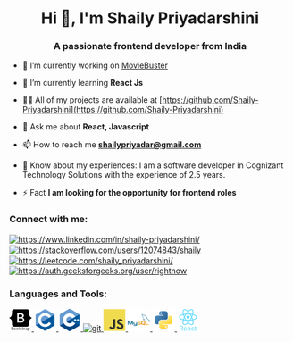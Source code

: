 <h1 align="center">Hi 👋, I'm Shaily Priyadarshini</h1>
<h3 align="center">A passionate frontend developer from India</h3>

- 🔭 I’m currently working on [MovieBuster](https://github.com/Shaily-Priyadarshini/Moviebuster)

- 🌱 I’m currently learning **React Js**

- 👨‍💻 All of my projects are available at [https://github.com/Shaily-Priyadarshini](https://github.com/Shaily-Priyadarshini)

- 💬 Ask me about **React, Javascript**

- 📫 How to reach me **shailypriyadar@gmail.com**

- 📄 Know about my experiences: I am a software developer in Cognizant Technology Solutions with the experience of 2.5 years.

- ⚡ Fact **I am looking for the opportunity for frontend roles**

<h3 align="left">Connect with me:</h3>
<p align="left">
<a href="https://linkedin.com/in/https://www.linkedin.com/in/shaily-priyadarshini/" target="blank"><img align="center" src="https://raw.githubusercontent.com/rahuldkjain/github-profile-readme-generator/master/src/images/icons/Social/linked-in-alt.svg" alt="https://www.linkedin.com/in/shaily-priyadarshini/" height="30" width="40" /></a>
<a href="https://stackoverflow.com/users/https://stackoverflow.com/users/12074843/shaily" target="blank"><img align="center" src="https://raw.githubusercontent.com/rahuldkjain/github-profile-readme-generator/master/src/images/icons/Social/stack-overflow.svg" alt="https://stackoverflow.com/users/12074843/shaily" height="30" width="40" /></a>
<a href="https://www.leetcode.com/https://leetcode.com/shaily_priyadarshini/" target="blank"><img align="center" src="https://raw.githubusercontent.com/rahuldkjain/github-profile-readme-generator/master/src/images/icons/Social/leet-code.svg" alt="https://leetcode.com/shaily_priyadarshini/" height="30" width="40" /></a>
<a href="https://auth.geeksforgeeks.org/user/https://auth.geeksforgeeks.org/user/rightnow" target="blank"><img align="center" src="https://raw.githubusercontent.com/rahuldkjain/github-profile-readme-generator/master/src/images/icons/Social/geeks-for-geeks.svg" alt="https://auth.geeksforgeeks.org/user/rightnow" height="30" width="40" /></a>
</p>

<h3 align="left">Languages and Tools:</h3>
<p align="left"> <a href="https://getbootstrap.com" target="_blank" rel="noreferrer"> <img src="https://raw.githubusercontent.com/devicons/devicon/master/icons/bootstrap/bootstrap-plain-wordmark.svg" alt="bootstrap" width="40" height="40"/> </a> <a href="https://www.cprogramming.com/" target="_blank" rel="noreferrer"> <img src="https://raw.githubusercontent.com/devicons/devicon/master/icons/c/c-original.svg" alt="c" width="40" height="40"/> </a> <a href="https://www.w3schools.com/cpp/" target="_blank" rel="noreferrer"> <img src="https://raw.githubusercontent.com/devicons/devicon/master/icons/cplusplus/cplusplus-original.svg" alt="cplusplus" width="40" height="40"/> </a> <a href="https://git-scm.com/" target="_blank" rel="noreferrer"> <img src="https://www.vectorlogo.zone/logos/git-scm/git-scm-icon.svg" alt="git" width="40" height="40"/> </a> <a href="https://developer.mozilla.org/en-US/docs/Web/JavaScript" target="_blank" rel="noreferrer"> <img src="https://raw.githubusercontent.com/devicons/devicon/master/icons/javascript/javascript-original.svg" alt="javascript" width="40" height="40"/> </a> <a href="https://www.mysql.com/" target="_blank" rel="noreferrer"> <img src="https://raw.githubusercontent.com/devicons/devicon/master/icons/mysql/mysql-original-wordmark.svg" alt="mysql" width="40" height="40"/> </a> <a href="https://www.python.org" target="_blank" rel="noreferrer"> <img src="https://raw.githubusercontent.com/devicons/devicon/master/icons/python/python-original.svg" alt="python" width="40" height="40"/> </a> <a href="https://reactjs.org/" target="_blank" rel="noreferrer"> <img src="https://raw.githubusercontent.com/devicons/devicon/master/icons/react/react-original-wordmark.svg" alt="react" width="40" height="40"/> </a> </p>


